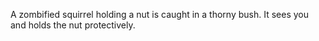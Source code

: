 A zombified squirrel holding a nut is caught in a thorny bush. It sees you and holds the nut protectively.
